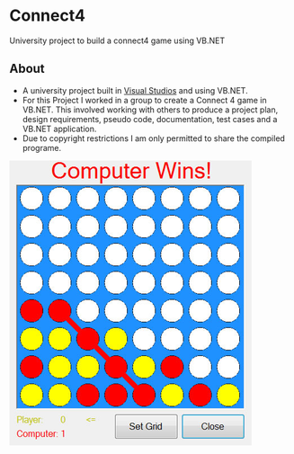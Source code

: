 # Connect4
University project to build a connect4 game using VB.NET

## About
* A university project built in [Visual Studios](https://www.visualstudio.com/) and using VB.NET. 
* For this Project I worked in a group to create a Connect 4 game in VB.NET. This involved working with others to produce a project plan, design requirements, pseudo code, documentation, test cases and a VB.NET application.
* Due to copyright restrictions I am only permitted to share the compiled programe. 

![connect4](https://github.com/Freid001/connect4/blob/master/img/screen1.jpg)
